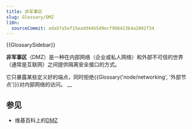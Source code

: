 ```yaml
---
title: 非军事区
slug: Glossary/DMZ
l10n:
  sourceCommit: ada5fa5ef15eadd44b549ecf906423b4a2092f34
---
```


{{GlossarySidebar}}

**非军事区**（DMZ）是一种在内部网络（企业或私人网络）和外部不可信的世界（通常是互联网）之间提供隔离安全接口的方式。

它只暴露某些定义好的端点，同时拒绝{{Glossary('node/networking', '外部节点')}}对内部网络的访问。
\_\_

## 参见

- 维基百科上的[DMZ](https://zh.wikipedia.org/wiki/DMZ)
